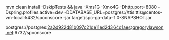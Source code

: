mvn clean install -DskipTests && java -Xms1G -Xmx4G -Dhttp.port=8080 -Dspring.profiles.active=dev -DDATABASE_URL=postgres://ttis:ttis@centos-vm-local:5432/spoonscore -jar target/spc-ga-data-1.0-SNAPSHOT.jar

 postgres://postgres:2a2d922d81b097c21de11ed2d364d1ae@gregorylawson.net:6732/spoonscore
